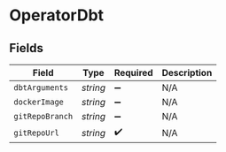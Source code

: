 # OperatorDbt


## Fields

| Field              | Type               | Required           | Description        |
| ------------------ | ------------------ | ------------------ | ------------------ |
| `dbtArguments`     | *string*           | :heavy_minus_sign: | N/A                |
| `dockerImage`      | *string*           | :heavy_minus_sign: | N/A                |
| `gitRepoBranch`    | *string*           | :heavy_minus_sign: | N/A                |
| `gitRepoUrl`       | *string*           | :heavy_check_mark: | N/A                |